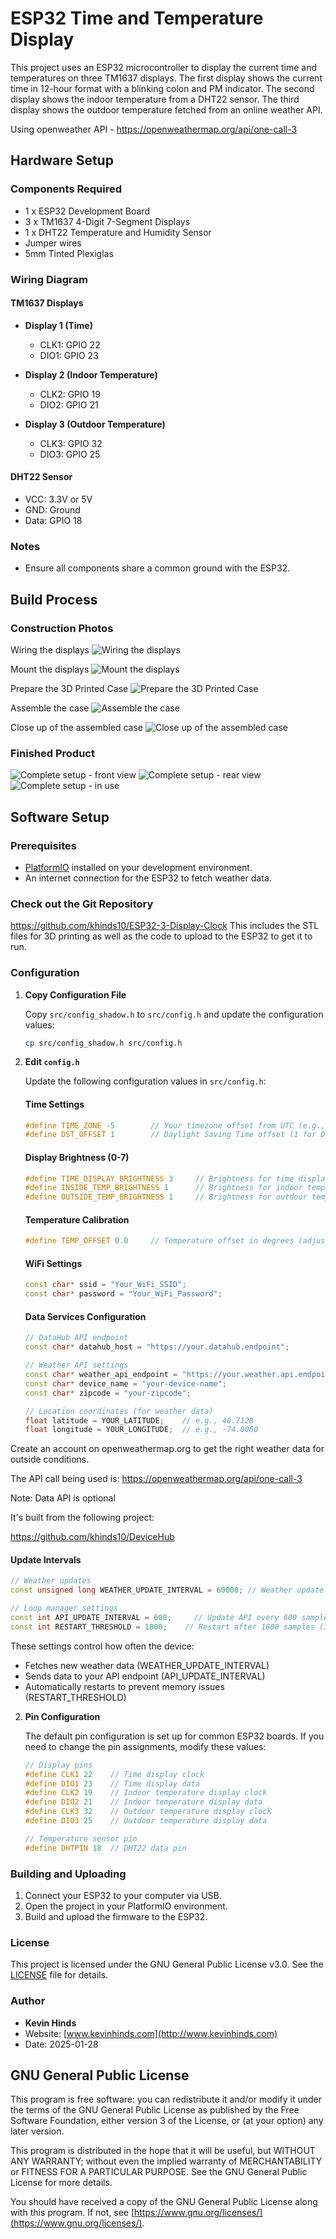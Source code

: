 # ESP32 Time and Temperature Display

This project uses an ESP32 microcontroller to display the current time and temperatures on three TM1637 displays. The first display shows the current time in 12-hour format with a blinking colon and PM indicator. The second display shows the indoor temperature from a DHT22 sensor. The third display shows the outdoor temperature fetched from an online weather API.

Using openweather API - https://openweathermap.org/api/one-call-3


## Hardware Setup

### Components Required

- 1 x ESP32 Development Board
- 3 x TM1637 4-Digit 7-Segment Displays
- 1 x DHT22 Temperature and Humidity Sensor
- Jumper wires
- 5mm Tinted Plexiglas

### Wiring Diagram

#### TM1637 Displays

- **Display 1 (Time)**
  - CLK1: GPIO 22
  - DIO1: GPIO 23

- **Display 2 (Indoor Temperature)**
  - CLK2: GPIO 19
  - DIO2: GPIO 21

- **Display 3 (Outdoor Temperature)**
  - CLK3: GPIO 32
  - DIO3: GPIO 25

#### DHT22 Sensor

- VCC: 3.3V or 5V
- GND: Ground
- Data: GPIO 18

### Notes

- Ensure all components share a common ground with the ESP32.


## Build Process

### Construction Photos

Wiring the displays
![Wiring the displays](https://raw.githubusercontent.com/khinds10/ESP32-3-Display-Clock/refs/heads/main/Construction/IMG_20250210_153743.jpg)

Mount the displays
![Mount the displays](https://raw.githubusercontent.com/khinds10/ESP32-3-Display-Clock/refs/heads/main/Construction/IMG_20250210_153811.jpg)

Prepare the 3D Printed Case
![Prepare the 3D Printed Case](https://raw.githubusercontent.com/khinds10/ESP32-3-Display-Clock/refs/heads/main/Construction/IMG_20250210_160401.jpg)

Assemble the case
![Assemble the case](https://raw.githubusercontent.com/khinds10/ESP32-3-Display-Clock/refs/heads/main/Construction/IMG_20250210_160556.jpg)

Close up of the assembled case
![Close up of the assembled case](https://raw.githubusercontent.com/khinds10/ESP32-3-Display-Clock/refs/heads/main/Construction/IMG_20250210_161437.jpg)

### Finished Product

![Complete setup - front view](https://raw.githubusercontent.com/khinds10/ESP32-3-Display-Clock/refs/heads/main/Construction/IMG_20250210_164237.jpg)
![Complete setup - rear view](https://raw.githubusercontent.com/khinds10/ESP32-3-Display-Clock/refs/heads/main/Construction/IMG_20250210_164244.jpg)
![Complete setup - in use](https://raw.githubusercontent.com/khinds10/ESP32-3-Display-Clock/refs/heads/main/Construction/IMG_20250211_154256.jpg)

## Software Setup

### Prerequisites

- [PlatformIO](https://platformio.org/) installed on your development environment.
- An internet connection for the ESP32 to fetch weather data.

### Check out the Git Repository
https://github.com/khinds10/ESP32-3-Display-Clock
This includes the STL files for 3D printing as well as the code to upload to the ESP32 to get it to run.


### Configuration

1. **Copy Configuration File**

   Copy `src/config_shadow.h` to `src/config.h` and update the configuration values:

   ```bash
   cp src/config_shadow.h src/config.h
   ```

2. **Edit `config.h`**

   Update the following configuration values in `src/config.h`:

   #### Time Settings
   ```cpp
   #define TIME_ZONE -5        // Your timezone offset from UTC (e.g., -5 for EST)
   #define DST_OFFSET 1        // Daylight Saving Time offset (1 for DST, 0 for no DST)
   ```

   #### Display Brightness (0-7)
   ```cpp
   #define TIME_DISPLAY_BRIGHTNESS 3     // Brightness for time display
   #define INSIDE_TEMP_BRIGHTNESS 1      // Brightness for indoor temperature display
   #define OUTSIDE_TEMP_BRIGHTNESS 1     // Brightness for outdoor temperature display
   ```

   #### Temperature Calibration
   ```cpp
   #define TEMP_OFFSET 0.0     // Temperature offset in degrees (adjust if sensor readings need calibration)
   ```

   #### WiFi Settings
   ```cpp
   const char* ssid = "Your_WiFi_SSID";
   const char* password = "Your_WiFi_Password";
   ```

   #### Data Services Configuration
   ```cpp
   // DataHub API endpoint
   const char* datahub_host = "https://your.datahub.endpoint";

   // Weather API settings
   const char* weather_api_endpoint = "https://your.weather.api.endpoint";
   const char* device_name = "your-device-name";
   const char* zipcode = "your-zipcode";

   // Location coordinates (for weather data)
   float latitude = YOUR_LATITUDE;    // e.g., 40.7128
   float longitude = YOUR_LONGITUDE;  // e.g., -74.0060
   ```
   
Create an account on openweathermap.org to get the right weather data for outside conditions.

The API call being used is: https://openweathermap.org/api/one-call-3

Note: Data API is optional

It's built from the following project:

https://github.com/khinds10/DeviceHub


   #### Update Intervals
   ```cpp
   // Weather updates
   const unsigned long WEATHER_UPDATE_INTERVAL = 60000; // Weather update interval in milliseconds

   // Loop manager settings
   const int API_UPDATE_INTERVAL = 600;     // Update API every 600 samples (10 minutes)
   const int RESTART_THRESHOLD = 1800;    // Restart after 1800 samples (30 minutes)
   ```

   These settings control how often the device:
   - Fetches new weather data (WEATHER_UPDATE_INTERVAL)
   - Sends data to your API endpoint (API_UPDATE_INTERVAL)
   - Automatically restarts to prevent memory issues (RESTART_THRESHOLD)

2. **Pin Configuration**

   The default pin configuration is set up for common ESP32 boards. If you need to change the pin assignments, modify these values:

   ```cpp
   // Display pins
   #define CLK1 22    // Time display clock
   #define DIO1 23    // Time display data
   #define CLK2 19    // Indoor temperature display clock
   #define DIO2 21    // Indoor temperature display data
   #define CLK3 32    // Outdoor temperature display clock
   #define DIO3 25    // Outdoor temperature display data

   // Temperature sensor pin
   #define DHTPIN 18  // DHT22 data pin
   ```

### Building and Uploading

1. Connect your ESP32 to your computer via USB.
2. Open the project in your PlatformIO environment.
3. Build and upload the firmware to the ESP32.

### License

This project is licensed under the GNU General Public License v3.0. See the [LICENSE](https://www.gnu.org/licenses/gpl-3.0.en.html) file for details.

### Author

- **Kevin Hinds**
- Website: [www.kevinhinds.com](http://www.kevinhinds.com)
- Date: 2025-01-28 

## GNU General Public License

This program is free software: you can redistribute it and/or modify it under the terms of the GNU General Public License as published by the Free Software Foundation, either version 3 of the License, or (at your option) any later version.

This program is distributed in the hope that it will be useful, but WITHOUT ANY WARRANTY; without even the implied warranty of MERCHANTABILITY or FITNESS FOR A PARTICULAR PURPOSE. See the GNU General Public License for more details.

You should have received a copy of the GNU General Public License along with this program. If not, see [https://www.gnu.org/licenses/](https://www.gnu.org/licenses/). 
